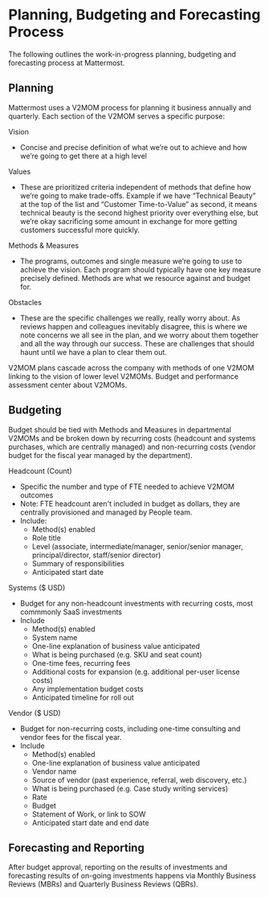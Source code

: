 # Planning, Budgeting and Forecasting Process

The following outlines the work-in-progress planning, budgeting and forecasting process at Mattermost. 

## Planning 

Mattermost uses a V2MOM process for planning it business annually and quarterly. Each section of the V2MOM serves a specific purpose: 

Vision 
- Concise and precise definition of what we’re out to achieve and how we’re going to get there at a high level

Values 
- These are prioritized criteria independent of methods that define how we’re going to make trade-offs. Example if we have “Technical Beauty” at the top of the list and “Customer Time-to-Value” as second, it means technical beauty is the second highest priority over everything else, but we’re okay sacrificing some amount in exchange for more getting customers successful more quickly. 

Methods & Measures 
- The programs, outcomes and single measure we’re going to use to achieve the vision. Each program should typically have one key measure precisely defined. Methods are what we resource against and budget for. 

Obstacles 
- These are the specific challenges we really, really worry about. As reviews happen and colleagues inevitably disagree, this is where we note concerns we all see in the plan, and we worry about them together and all the way through our success. These are challenges that should haunt until we have a plan to clear them out. 

V2MOM plans cascade across the company with methods of one V2MOM linking to the vision of lower level V2MOMs. Budget and performance assessment center about V2MOMs. 

## Budgeting 

Budget should be tied with Methods and Measures in departmental V2MOMs and be broken down by recurring costs (headcount and systems purchases, which are centrally managed) and non-recurring costs (vendor budget for the fiscal year managed by the department).  

Headcount (Count) 
- Specific the number and type of FTE needed to achieve V2MOM outcomes 
- Note: FTE headcount aren't included in budget as dollars, they are centrally provisioned and managed by People team. 
- Include: 
  - Method(s) enabled 
  - Role title
  - Level (associate, intermediate/manager, senior/senior manager, principal/director, staff/senior director)
  - Summary of responsibilities 
  - Anticipated start date 

Systems ($ USD)
- Budget for any non-headcount investments with recurring costs, most commmonly SaaS investments
- Include 
  - Method(s) enabled 
  - System name 
  - One-line explanation of business value anticipated
  - What is being purchased (e.g. SKU and seat count)
  - One-time fees, recurring fees
  - Additional costs for expansion (e.g. additional per-user license costs)
  - Any implementation budget costs
  - Anticipated timeline for roll out 

Vendor ($ USD) 
- Budget for non-recurring costs, including one-time consulting and vendor fees for the fiscal year. 
- Include
  - Method(s) enabled 
  - One-line explanation of business value anticipated
  - Vendor name
  - Source of vendor (past experience, referral, web discovery, etc.) 
  - What is being purchased (e.g. Case study writing services)
  - Rate 
  - Budget  
  - Statement of Work, or link to SOW
  - Anticipated start date and end date 

## Forecasting and Reporting 

After budget approval, reporting on the results of investments and forecasting results of on-going investments happens via Monthly Business Reviews (MBRs) and Quarterly Business Reviews (QBRs). 
